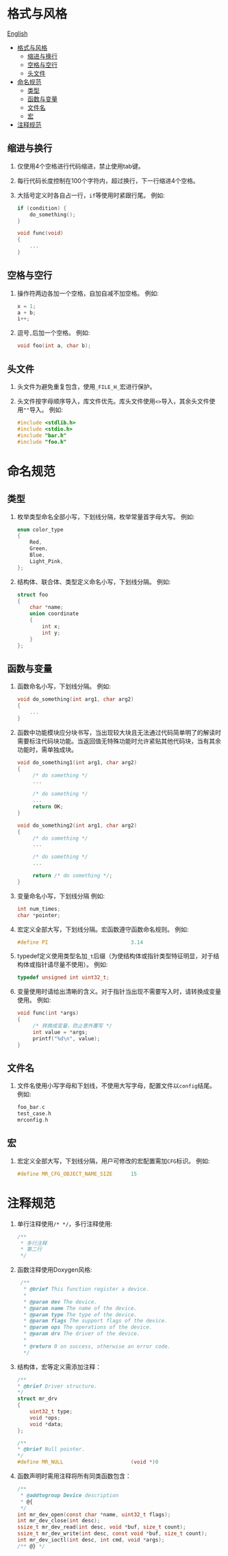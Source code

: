 # 格式与风格

[English](coding_style_EN.md)

<!-- TOC -->
* [格式与风格](#格式与风格)
  * [缩进与换行](#缩进与换行)
  * [空格与空行](#空格与空行)
  * [头文件](#头文件)
* [命名规范](#命名规范)
  * [类型](#类型)
  * [函数与变量](#函数与变量)
  * [文件名](#文件名)
  * [宏](#宏)
* [注释规范](#注释规范)
<!-- TOC -->

## 缩进与换行

1. 仅使用4个空格进行代码缩进，禁止使用tab键。
2. 每行代码长度控制在100个字符内，超过换行，下一行缩进4个空格。
3. 大括号定义时各自占一行，`if`等使用时紧跟行尾。
   例如:

   ```c
   if (condition) {
       do_something();
   }

   void func(void)  
   {
       ...
   }
   ```

## 空格与空行

1. 操作符两边各加一个空格，自加自减不加空格。
   例如:

   ```c  
   x = 1;  
   a + b;
   i++;
   ```

2. 逗号`,`后加一个空格。
   例如:

   ```c
   void foo(int a, char b);
   ```

## 头文件

1. 头文件为避免重复包含，使用`_FILE_H_`宏进行保护。
2. 头文件按字母顺序导入，库文件优先。库头文件使用`<>`导入，其余头文件使用`""`导入。
   例如:

   ```c  
   #include <stdlib.h>   
   #include <stdio.h>
   #include "bar.h"
   #include "foo.h"
   ```

# 命名规范

## 类型

1. 枚举类型命名全部小写，下划线分隔，枚举常量首字母大写。
   例如:

   ```c
   enum color_type
   {
       Red,  
       Green,
       Blue,
       Light_Pink,
   };
   ```

2. 结构体、联合体、类型定义命名小写，下划线分隔。
   例如:

   ```c
   struct foo
   {
       char *name;
       union coordinate
       {
           int x;
           int y;
       }
   };
   ```

## 函数与变量

1. 函数命名小写，下划线分隔。
   例如:

   ```c
   void do_something(int arg1, char arg2)
   {
       ...
   }
   ```

2. 函数中功能模块应分块书写，当出现较大块且无法通过代码简单明了的解读时需要标注代码块功能。当返回值无特殊功能时允许紧贴其他代码块，当有其余功能时，需单独成块。

   ```c
   void do_something1(int arg1, char arg2)
   {
        /* do something */
        ...
   
        /* do something */
        ...
        return OK;
   }
   
   void do_something2(int arg1, char arg2)
   {
        /* do something */
        ...
   
        /* do something */
        ...
   
        return /* do something */;
   }
   ```

3. 变量命名小写，下划线分隔
   例如:

   ```c
   int num_times;
   char *pointer;
   ```

4. 宏定义全部大写，下划线分隔。宏函数遵守函数命名规则。
   例如:

   ```c
   #define PI                           3.14
   ```

5. typedef定义使用类型名加`_t`后缀（为使结构体或指针类型特征明显，对于结构体或指针请尽量不使用）。
   例如:

   ```c
   typedef unsigned int uint32_t;
   ```

6. 变量使用时请给出清晰的含义。对于指针当出现不需要写入时，请转换成变量使用。
   例如:

   ```c
   void func(int *args)
   {
        /* 转换成变量，防止意外覆写 */
        int value = *args;
        printf("%d\n", value);
   }
   ```

## 文件名

1. 文件名使用小写字母和下划线，不使用大写字母，配置文件以`config`结尾。
   例如:

   ```c
   foo_bar.c
   test_case.h
   mrconfig.h
   ```

## 宏

1. 宏定义全部大写，下划线分隔，用户可修改的宏配置需加`CFG`标识。
   例如:

   ```c
   #define MR_CFG_OBJECT_NAME_SIZE      15
   ```

# 注释规范

1. 单行注释使用`/* */`，多行注释使用:

    ```c
    /**
     * 多行注释
     * 第二行
     */
    ```

2. 函数注释使用Doxygen风格:

   ```c
    /**
     * @brief This function register a device.
     *
     * @param dev The device.
     * @param name The name of the device.
     * @param type The type of the device.
     * @param flags The support flags of the device.
     * @param ops The operations of the device.
     * @param drv The driver of the device.
     *
     * @return 0 on success, otherwise an error code.
     */ 
   ```

3. 结构体，宏等定义需添加注释：

    ```c
   /**
    * @brief Driver structure.
    */
    struct mr_drv
    {
        uint32_t type;                                                  /**< Device type */
        void *ops;                                                      /**< Driver operations */
        void *data;                                                     /**< Driver data */
    };
   
   /**
    * @brief Null pointer.
    */
   #define MR_NULL                      (void *)0
   ```

4. 函数声明时需用注释将所有同类函数包含：

   ```c
   /**
    * @addtogroup Device description
    * @{
    */
   int mr_dev_open(const char *name, uint32_t flags);
   int mr_dev_close(int desc);
   ssize_t mr_dev_read(int desc, void *buf, size_t count);
   ssize_t mr_dev_write(int desc, const void *buf, size_t count);
   int mr_dev_ioctl(int desc, int cmd, void *args);
   /** @} */
    ```
   